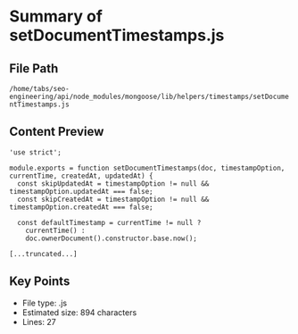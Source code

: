 # Summary of setDocumentTimestamps.js
  
## File Path
`/home/tabs/seo-engineering/api/node_modules/mongoose/lib/helpers/timestamps/setDocumentTimestamps.js`

## Content Preview
```
'use strict';

module.exports = function setDocumentTimestamps(doc, timestampOption, currentTime, createdAt, updatedAt) {
  const skipUpdatedAt = timestampOption != null && timestampOption.updatedAt === false;
  const skipCreatedAt = timestampOption != null && timestampOption.createdAt === false;

  const defaultTimestamp = currentTime != null ?
    currentTime() :
    doc.ownerDocument().constructor.base.now();

[...truncated...]
```

## Key Points
- File type: .js
- Estimated size: 894 characters
- Lines: 27
